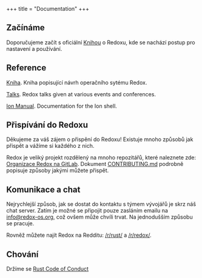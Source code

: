 +++
title = "Documentation"
+++

## Začínáme

Doporučujeme začít s oficiální [Knihou](https://doc.redox-os.org/book/) o Redoxu, kde se nachází postup pro nastavení a používání.

## Reference

[Kniha](https://doc.redox-os.org/book/). Kniha popisující návrh operačního sytému Redox.

[Talks](/talks/). Redox talks given at various events and conferences.

[Ion Manual](https://doc.redox-os.org/ion-manual/). Documentation for the Ion shell.

## Přispívání do Redoxu

Děkujeme za váš zájem o přispění do Redoxu!
Existuje mnoho způsobů jak přispět a vážíme si každého z nich.

Redox je veliký projekt rozdělený na mnoho repozitářů, které naleznete zde:
[Organizace Redox na GitLab](https://gitlab.redox-os.org/redox-os). Dokument
[CONTRIBUTING.md](https://gitlab.redox-os.org/redox-os/redox/blob/master/CONTRIBUTING.md)
podrobně popisuje způsoby jakými můžete přispět.


## Komunikace a chat

Nejrychlejší způsob, jak se dostat do kontaktu s týmem vývojářů je skrz náš chat
server. Zatím je možné se připojit pouze zasláním emailu na [info@redox-os.org](mailto:info@redox-os.org),
což ovšem může chvíli trvat. Na jednodušším způsobu se pracuje.

Rovněž můžete najít Redox na Redditu:
[/r/rust/](https://www.reddit.com/r/rust) a
[/r/redox/](https://www.reddit.com/r/redox).

## Chování

Držíme se [Rust Code of Conduct](https://www.rust-lang.org/policies/code-of-conduct)

